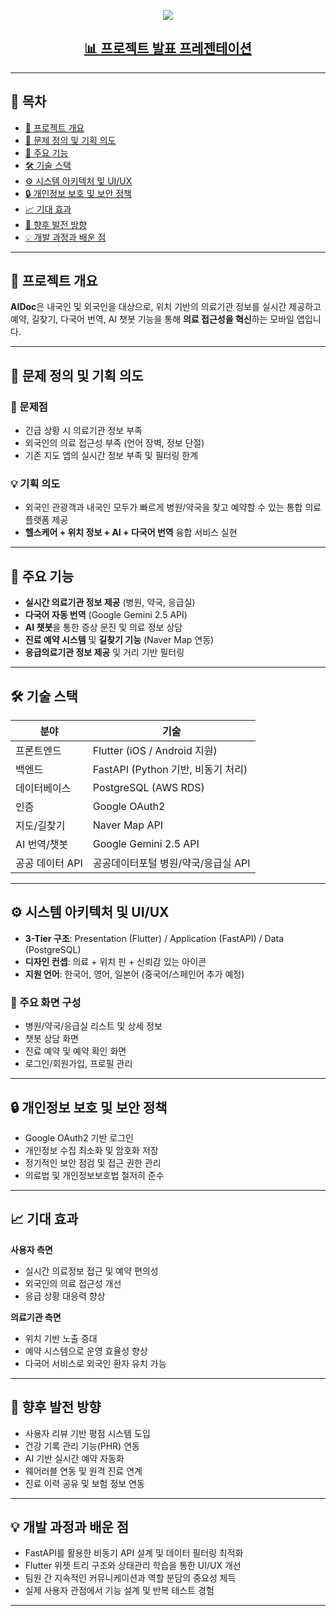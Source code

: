<p align="center">
  <img src="https://capsule-render.vercel.app/api?type=waving&color=auto&height=300&section=header&text=AIDOC (에이닥)&desc=위치기반%20의료정보%20서비스%20앱&fontSize=45&animation=fadeIn&fontAlignY=38&descAlignY=70&descAlign=62"/>
</p>

<h2 align="center">
  <a href="https://docs.google.com/presentation/d/11bmyAXGamzG9ASpGTUpu6ezx78wA_Nr8/edit?usp=sharing">📊 프로젝트 발표 프레젠테이션</a>
</h2>

---

## 📑 목차

- [📌 프로젝트 개요](#-프로젝트-개요)
- [🚨 문제 정의 및 기획 의도](#-문제-정의-및-기획-의도)
- [🎯 주요 기능](#-주요-기능)
- [🛠️ 기술 스택](#️-기술-스택)
- [⚙️ 시스템 아키텍처 및 UI/UX](#-시스템-아키텍처-및-uiux)
- [🔒 개인정보 보호 및 보안 정책](#-개인정보-보호-및-보안-정책)
- [📈 기대 효과](#-기대-효과)
- [🧭 향후 발전 방향](#-향후-발전-방향)
- [💡 개발 과정과 배운 점](#-개발-과정과-배운-점)

---

## 📌 프로젝트 개요

**AIDoc**은 내국인 및 외국인을 대상으로, 위치 기반의 의료기관 정보를 실시간 제공하고 예약, 길찾기, 다국어 번역, AI 챗봇 기능을 통해 **의료 접근성을 혁신**하는 모바일 앱입니다.

---

## 🚨 문제 정의 및 기획 의도

### 📍 문제점
- 긴급 상황 시 의료기관 정보 부족
- 외국인의 의료 접근성 부족 (언어 장벽, 정보 단절)
- 기존 지도 앱의 실시간 정보 부족 및 필터링 한계

### 💡 기획 의도
- 외국인 관광객과 내국인 모두가 빠르게 병원/약국을 찾고 예약할 수 있는 통합 의료 플랫폼 제공
- **헬스케어 + 위치 정보 + AI + 다국어 번역** 융합 서비스 실현

---

## 🎯 주요 기능

- **실시간 의료기관 정보 제공** (병원, 약국, 응급실)
- **다국어 자동 번역** (Google Gemini 2.5 API)
- **AI 챗봇**을 통한 증상 문진 및 의료 정보 상담
- **진료 예약 시스템** 및 **길찾기 기능** (Naver Map 연동)
- **응급의료기관 정보 제공** 및 거리 기반 필터링

---

## 🛠️ 기술 스택

| 분야            | 기술 |
|----------------|------|
| 프론트엔드     | Flutter (iOS / Android 지원) |
| 백엔드         | FastAPI (Python 기반, 비동기 처리) |
| 데이터베이스   | PostgreSQL (AWS RDS) |
| 인증           | Google OAuth2 |
| 지도/길찾기    | Naver Map API |
| AI 번역/챗봇    | Google Gemini 2.5 API |
| 공공 데이터 API | 공공데이터포털 병원/약국/응급실 API |

---

## ⚙️ 시스템 아키텍처 및 UI/UX

- **3-Tier 구조**: Presentation (Flutter) / Application (FastAPI) / Data (PostgreSQL)
- **디자인 컨셉**: 의료 + 위치 핀 + 신뢰감 있는 아이콘
- **지원 언어**: 한국어, 영어, 일본어 (중국어/스페인어 추가 예정)

### 📱 주요 화면 구성
- 병원/약국/응급실 리스트 및 상세 정보
- 챗봇 상담 화면
- 진료 예약 및 예약 확인 화면
- 로그인/회원가입, 프로필 관리

---

## 🔒 개인정보 보호 및 보안 정책

- Google OAuth2 기반 로그인
- 개인정보 수집 최소화 및 암호화 저장
- 정기적인 보안 점검 및 접근 권한 관리
- 의료법 및 개인정보보호법 철저히 준수

---

## 📈 기대 효과

**사용자 측면**
- 실시간 의료정보 접근 및 예약 편의성
- 외국인의 의료 접근성 개선
- 응급 상황 대응력 향상

**의료기관 측면**
- 위치 기반 노출 증대
- 예약 시스템으로 운영 효율성 향상
- 다국어 서비스로 외국인 환자 유치 가능

---

## 🧭 향후 발전 방향

- 사용자 리뷰 기반 평점 시스템 도입
- 건강 기록 관리 기능(PHR) 연동
- AI 기반 실시간 예약 자동화
- 웨어러블 연동 및 원격 진료 연계
- 진료 이력 공유 및 보험 정보 연동

---

## 💡 개발 과정과 배운 점

- FastAPI를 활용한 비동기 API 설계 및 데이터 필터링 최적화
- Flutter 위젯 트리 구조와 상태관리 학습을 통한 UI/UX 개선
- 팀원 간 지속적인 커뮤니케이션과 역할 분담의 중요성 체득
- 실제 사용자 관점에서 기능 설계 및 반복 테스트 경험

---


